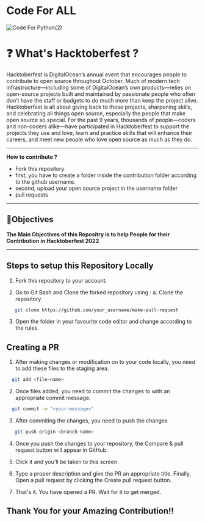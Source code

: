 
# Code For ALL
![Code For Python(2)](https://user-images.githubusercontent.com/59213454/193395862-7a2fec5c-ac76-429e-919a-0e0d4239ba1a.png)


# ❓ What's Hacktoberfest ?

Hacktoberfest is DigitalOcean’s annual event that encourages people to contribute to open source throughout October. Much of modern tech infrastructure—including some of DigitalOcean’s own products—relies on open-source projects built and maintained by passionate people who often don’t have the staff or budgets to do much more than keep the project alive. Hacktoberfest is all about giving back to those projects, sharpening skills, and celebrating all things open source, especially the people that make open source so special.
For the past 9 years, thousands of people—coders and non-coders alike—have participated in Hacktoberfest to support the projects they use and love, learn and practice skills that will enhance their careers, and meet new people who love open source as much as they do.

---

**How to contribute ?**
- Fork this repository
- first, you have to create a folder inside the contribution folder according to the github username.
- second, upload your open source project in the username folder
- pull requests
---

## 🎯Objectives
**The Main Objectives of this Repositry is to help People for their Contribution in Hacktoberfest 2022**

---
## Steps to setup this Repository Locally

  1. Fork this repository to your account.

  2. Go to Git Bash and Clone the forked repository using :
       a. Clone the repository
```bash
   git clone https://github.com/your_username/make-pull-request
```

 3. Open the folder in your favourite code editor and change according to the rules.

## Creating a PR 
 
 1. After making changes or modification on to your code locally, you need to add these files to the staging area.
```bash
  git add <file-name>
```
 2. Once files added, you need to commit the changes to with an appropriate commit message.
```bash
  git commit -m "<your-message>"
```
 3. After commiting the changes, you need to push the changes
```bash
   git push origin <branch-name>
```
 4. Once you push the changes to your repository, the Compare & pull request button will appear in GitHub.

 5. Click it and you'll be taken to this screen

 6. Type a proper description and give the PR an appropriate title. Finally, Open a pull request by clicking the Create pull request button.

 7. That's it. You have opened a PR. Wait for it to get merged.

## Thank You for your Amazing Contribution!!


